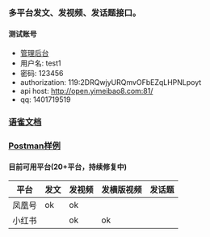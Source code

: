 ### 多平台发文、发视频、发话题接口。


#### 测试账号   
- [管理后台](http://open.yimeibao8.com:5678/)
- 用户名: test1
- 密码: 123456
- authorization: 119:2DRQwjyURQmvOFbEZqLHPNLpoyt
- api host: http://open.yimeibao8.com:81/
- qq: 1401719519

### [语雀文档](https://www.yuque.com/xuedingedezijuejiqi/pge70r/eaha3e)

### [Postman样例](./%E5%8F%91%E6%96%87openApi.postman_collection.json)


#### 目前可用平台(20+平台，持续修复中)
| 平台  | 发文 | 发视频 | 发横版视频 | 发话题| 
|-----|---|-----|-------| ---- |
| 凤凰号 | ok | ok  |||
| 小红书 |   | ok  | ok    || 
